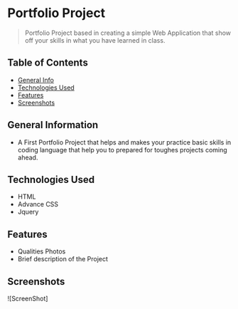 # Portfolio Project
>Portfolio Project based in creating a simple Web Application that show off your skills in what you have learned in class.

## Table of Contents 
* [General Info](#general-information)
* [Technologies Used](#technologies-used)
* [Features](#features)
* [Screenshots](#screenshots)

## General Information
- A First Portfolio Project that helps and makes your practice basic skills in coding language that help you to prepared for toughes projects coming ahead.

## Technologies Used
- HTML
- Advance CSS
- Jquery

## Features
- Qualities Photos 
- Brief description of the Project

## Screenshots
![ScreenShot] 